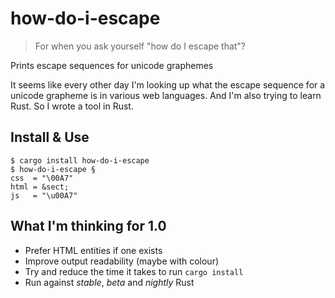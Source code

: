 # how-do-i-escape

> For when you ask yourself "how do I escape that"?

Prints escape sequences for unicode graphemes

It seems like every other day I'm looking up what the escape sequence for a
unicode grapheme is in various web languages. And I'm also trying to learn Rust.
So I wrote a tool in Rust.

## Install & Use

```
$ cargo install how-do-i-escape
$ how-do-i-escape §
css  = "\00A7"
html = &sect;
js   = "\u00A7"
```

## What I'm thinking for 1.0

* Prefer HTML entities if one exists
* Improve output readability (maybe with colour)
* Try and reduce the time it takes to run `cargo install`
* Run against *stable*, *beta* and *nightly* Rust
